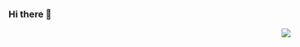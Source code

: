 ### Hi there 👋
<img align="right" src="https://github-readme-stats.vercel.app/api?username=simplyStyle
&show_icons=true&icon_color=CE1D2D&text_color=718096&bg_color=ffffff&hide_title=true" />
<!--
**simplyStyle/simplyStyle** is a ✨ _special_ ✨ repository because its `README.md` (this file) appears on your GitHub profile.

Here are some ideas to get you started:

- 🔭 I’m currently working on ...
- 🌱 I’m currently learning ...
- 👯 I’m looking to collaborate on ...
- 🤔 I’m looking for help with ...
- 💬 Ask me about ...
- 📫 How to reach me: ...
- 😄 Pronouns: ...
- ⚡ Fun fact: ...
-->
